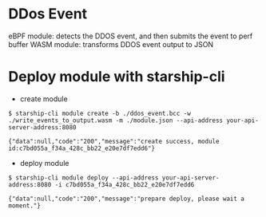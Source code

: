 # DDos Event

eBPF module: detects the DDOS event, and then submits the event to perf buffer
WASM module: transforms DDOS event output to JSON

# Deploy module with starship-cli

- create module

```shell
$ starship-cli module create -b ./ddos_event.bcc -w ./write_events_to_output.wasm -m ./module.json --api-address your-api-server-address:8080

{"data":null,"code":"200","message":"create success, module id:c7bd055a_f34a_428c_bb22_e20e7df7edd6"}
```

- deploy module

```shell
$ starship-cli module deploy --api-address your-api-server-address:8080 -i c7bd055a_f34a_428c_bb22_e20e7df7edd6

{"data":null,"code":"200","message":"prepare deploy, please wait a moment."}
```
